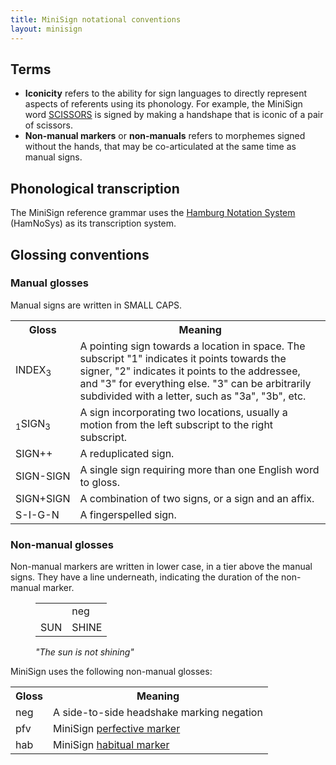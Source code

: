 ```yaml
---
title: MiniSign notational conventions
layout: minisign
---
```

## Terms
* **Iconicity** refers to the ability for sign languages to directly represent aspects of referents using its phonology. For example, the MiniSign word <span class="small-caps">[SCISSORS](/minisign/dictionary#scissors)</span> is signed by making a handshape that is iconic of a pair of scissors.
* **Non-manual markers** or **non-manuals** refers to morphemes signed without the hands, that may be co-articulated at the same time as manual signs.

## Phonological transcription
The MiniSign reference grammar uses the [Hamburg Notation System](https://web.dgs-korpus.de/hamnosys-97.html) (HamNoSys) as its transcription system.

## Glossing conventions
### Manual glosses
Manual signs are written in <span class="small-caps">SMALL CAPS</span>.

<table>
  <tr>
    <th>Gloss</th>
    <th>Meaning</th>
  </tr>
  <tr>
    <td><span class="small-caps">INDEX</span><sub>3</sub></td>
    <td>A pointing sign towards a location in space. The subscript "1" indicates it points towards the signer, "2" indicates it points to the addressee, and "3" for everything else. "3" can be arbitrarily subdivided with a letter, such as "3a", "3b", etc.</td>
  </tr>
  <tr>
    <td><sub>1</sub><span class="small-caps">SIGN</span><sub>3</sub></td>
    <td>A sign incorporating two locations, usually a motion from the left subscript to the right subscript.</td>
  </tr>
  <tr>
    <td><span class="small-caps">SIGN++</span></td>
    <td>A reduplicated sign.</td>
  </tr>
  <tr>
    <td><span class="small-caps">SIGN-SIGN</span></td>
    <td>A single sign requiring more than one English word to gloss.</td>
  </tr>
  <tr>
    <td><span class="small-caps">SIGN+SIGN</span></td>
    <td>A combination of two signs, or a sign and an affix.</td>
  </tr>
  <tr>
    <td><span class="small-caps">S-I-G-N</span></td>
    <td>A fingerspelled sign.</td>
  </tr>
</table>

### Non-manual glosses
Non-manual markers are written in lower case, in a tier above the manual signs. They have a line underneath, indicating the duration of the non-manual marker.

<figure class="flex items-center flex-col">
  <table class="!w-min">
    <tr>
      <td class="border-b border-canvascream"></td>
      <td class="border-b border-slate-600 text-end !pb-0">neg</td>
    </tr>
    <tr>
      <td>SUN</td>
      <td>SHINE</td>
    </tr>
  </table>
  <figcaption><i>"The sun is not shining"</i></figcaption>
</figure>

MiniSign uses the following non-manual glosses:

<table>
  <tr>
    <th>Gloss</th>
    <th>Meaning</th>
  </tr>
  <tr>
    <td>neg</td>
    <td>A side-to-side headshake marking negation</td>
  </tr>
  <tr>
    <td>pfv</td>
    <td>MiniSign <a href="/minisign/verbs#mouthed-pu-pfv">perfective marker</a></td>
  </tr>
  <tr>
    <td>hab</td>
    <td>MiniSign <a href="/minisign/verbs#habitual-hab">habitual marker</a></td>
  </tr>
</table>